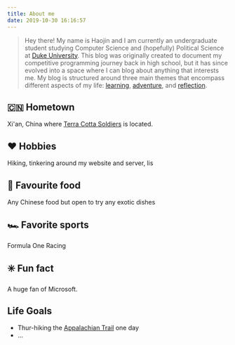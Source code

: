 ```yaml
---
title: About me
date: 2019-10-30 16:16:57
---
```



> Hey there! My name is Haojin and I am currently an undergraduate student studying Computer Science and (hopefully) Political Science at [Duke University](https://duke.edu). This blog was originally created to document my competitive programming journey back in high school, but it has since evolved into a space where I can blog about anything that interests me. My blog is structured around three main themes that encompass different aspects of my life: [learning](/categories), [adventure](/categories), and [reflection](/categories).



## 🇨🇳 Hometown

Xi'an, China where [Terra Cotta Soldiers](https://en.wikipedia.org/wiki/Terracotta_Army) is located.

## ❤️ Hobbies
Hiking, tinkering around my website and server, lis

## 🍲 Favourite food
Any Chinese food but open to try any exotic dishes

## 🏎️ Favorite sports
Formula One Racing

## ✳️ Fun fact
A huge fan of Microsoft.

## Life Goals
- Thur-hiking the [Appalachian Trail](https://appalachiantrail.org/explore/hike-the-a-t/thru-hiking/) one day
- ...
